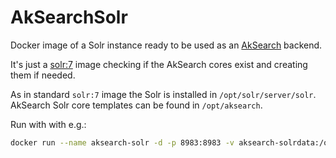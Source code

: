 # AkSearchSolr

Docker image of a Solr instance ready to be used as an [AkSearch](https://biapps.arbeiterkammer.at/gitlab/open/aksearch/aksearch) backend.

It's just a [solr:7](https://hub.docker.com/_/solr) image checking if the AkSearch cores exist and creating them if needed.

As in standard `solr:7` image the Solr is installed in `/opt/solr/server/solr`.
AkSearch Solr core templates can be found in `/opt/aksearch`.

Run with with e.g.:

```bash
docker run --name aksearch-solr -d -p 8983:8983 -v aksearch-solrdata:/opt/solr/server/solr/mycores acdhch/aksearch-solr
```
